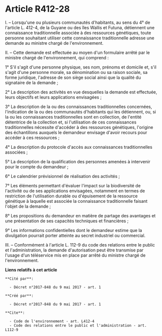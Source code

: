 # Article R412-28

I. – Lorsqu'une ou plusieurs communautés d'habitants, au sens du 4° de l'article L. 412-4, de la Guyane ou des îles Wallis et
Futuna, détiennent une connaissance traditionnelle associée à des ressources génétiques, toute personne souhaitant utiliser
cette connaissance traditionnelle adresse une demande au ministre chargé de l'environnement. 

II. – Cette demande est effectuée au moyen d'un formulaire arrêté par le ministre chargé de l'environnement, qui comprend : 

1° S'il s'agit d'une personne physique, ses nom, prénoms et domicile et, s'il s'agit d'une personne morale, sa dénomination
ou sa raison sociale, sa forme juridique, l'adresse de son siège social ainsi que la qualité du signataire de la demande ; 

2° La description des activités en vue desquelles la demande est effectuée, leurs objectifs et leurs applications
envisagées ; 

3° La description de la ou des connaissances traditionnelles concernées, l'indication de la ou des communautés d'habitants
qui les détiennent, ou, si la ou les connaissances traditionnelles sont en collection, de l'entité détentrice de la
collection et, si l'utilisation de ces connaissances traditionnelles nécessite d'accéder à des ressources génétiques,
l'origine des échantillons auxquels le demandeur envisage d'avoir recours pour accéder à ces ressources ; 

4° La description du protocole d'accès aux connaissances traditionnelles associées ; 

5° La description de la qualification des personnes amenées à intervenir pour le compte du demandeur ; 

6° Le calendrier prévisionnel de réalisation des activités ; 

7° Les éléments permettant d'évaluer l'impact sur la biodiversité de l'activité ou de ses applications envisagées, notamment
en termes de restriction de l'utilisation durable ou d'épuisement de la ressource génétique à laquelle est associée la
connaissance traditionnelle faisant l'objet de la demande ; 

8° Les propositions du demandeur en matière de partage des avantages et une présentation de ses capacités techniques et
financières ; 

9° Les informations confidentielles dont le demandeur estime que la divulgation pourrait porter atteinte au secret industriel
ou commercial. 

III. – Conformément à l'article L. 112-9 du code des relations entre le public et l'administration, la demande d'autorisation
peut être transmise par l'usage d'un téléservice mis en place par arrêté du ministre chargé de l'environnement.

**Liens relatifs à cet article**

	**Cité par**:

	  - Décret n°2017-848 du 9 mai 2017 - art. 1

	**Créé par**:

	  - Décret n°2017-848 du 9 mai 2017 - art. 1

	**Cite**:

	  - Code de l'environnement - art. L412-4
	  - Code des relations entre le public et l'administration - art. L112-9
